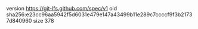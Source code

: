 version https://git-lfs.github.com/spec/v1
oid sha256:e23cc96aa5942f5d6031e479e147a43499b11e289c7ccccf9f3b21737d840960
size 378
